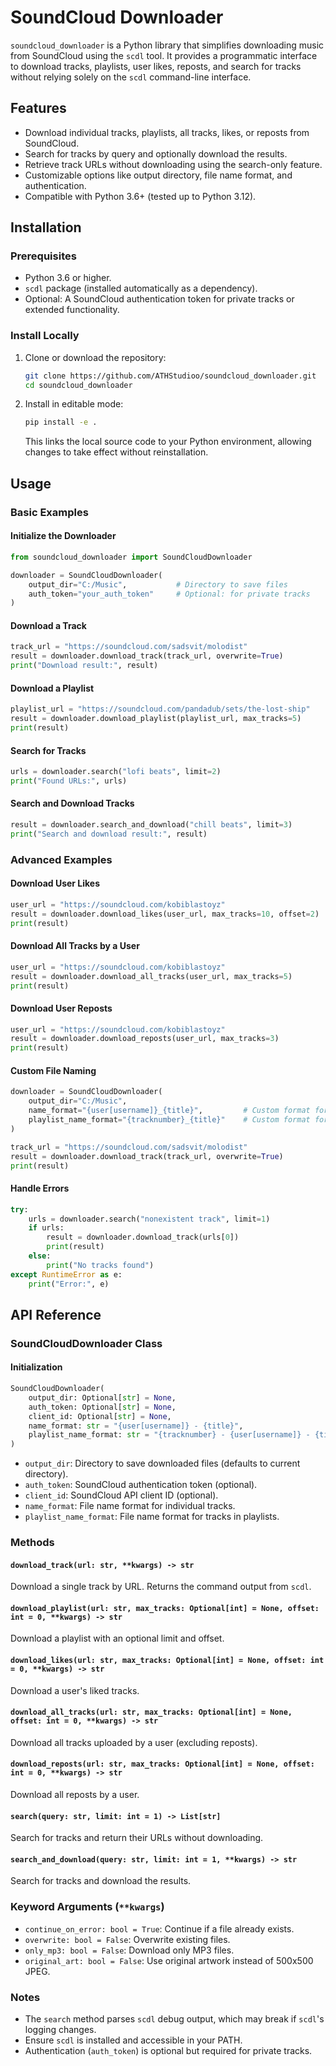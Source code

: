 # SoundCloud Downloader

`soundcloud_downloader` is a Python library that simplifies downloading music from SoundCloud using the `scdl` tool. It provides a programmatic interface to download tracks, playlists, user likes, reposts, and search for tracks without relying solely on the `scdl` command-line interface.

## Features

- Download individual tracks, playlists, all tracks, likes, or reposts from SoundCloud.
- Search for tracks by query and optionally download the results.
- Retrieve track URLs without downloading using the search-only feature.
- Customizable options like output directory, file name format, and authentication.
- Compatible with Python 3.6+ (tested up to Python 3.12).

## Installation

### Prerequisites

- Python 3.6 or higher.
- `scdl` package (installed automatically as a dependency).
- Optional: A SoundCloud authentication token for private tracks or extended functionality.

### Install Locally

1. Clone or download the repository:
   ```bash
   git clone https://github.com/ATHStudioo/soundcloud_downloader.git
   cd soundcloud_downloader
   ```
2. Install in editable mode:
   ```bash
   pip install -e .
   ```
   This links the local source code to your Python environment, allowing changes to take effect without reinstallation.

## Usage

### Basic Examples

#### Initialize the Downloader
```python
from soundcloud_downloader import SoundCloudDownloader

downloader = SoundCloudDownloader(
    output_dir="C:/Music",           # Directory to save files
    auth_token="your_auth_token"     # Optional: for private tracks
)
```

#### Download a Track
```python
track_url = "https://soundcloud.com/sadsvit/molodist"
result = downloader.download_track(track_url, overwrite=True)
print("Download result:", result)
```

#### Download a Playlist
```python
playlist_url = "https://soundcloud.com/pandadub/sets/the-lost-ship"
result = downloader.download_playlist(playlist_url, max_tracks=5)
print(result)
```

#### Search for Tracks
```python
urls = downloader.search("lofi beats", limit=2)
print("Found URLs:", urls)
```

#### Search and Download Tracks
```python
result = downloader.search_and_download("chill beats", limit=3)
print("Search and download result:", result)
```

### Advanced Examples

#### Download User Likes
```python
user_url = "https://soundcloud.com/kobiblastoyz"
result = downloader.download_likes(user_url, max_tracks=10, offset=2)
print(result)
```

#### Download All Tracks by a User
```python
user_url = "https://soundcloud.com/kobiblastoyz"
result = downloader.download_all_tracks(user_url, max_tracks=5)
print(result)
```

#### Download User Reposts
```python
user_url = "https://soundcloud.com/kobiblastoyz"
result = downloader.download_reposts(user_url, max_tracks=3)
print(result)
```

#### Custom File Naming
```python
downloader = SoundCloudDownloader(
    output_dir="C:/Music",
    name_format="{user[username]}_{title}",         # Custom format for tracks
    playlist_name_format="{tracknumber}_{title}"    # Custom format for playlists
)

track_url = "https://soundcloud.com/sadsvit/molodist"
result = downloader.download_track(track_url, overwrite=True)
print(result)
```

#### Handle Errors
```python
try:
    urls = downloader.search("nonexistent track", limit=1)
    if urls:
        result = downloader.download_track(urls[0])
        print(result)
    else:
        print("No tracks found")
except RuntimeError as e:
    print("Error:", e)
```

## API Reference

### SoundCloudDownloader Class

#### Initialization
```python
SoundCloudDownloader(
    output_dir: Optional[str] = None, 
    auth_token: Optional[str] = None, 
    client_id: Optional[str] = None, 
    name_format: str = "{user[username]} - {title}", 
    playlist_name_format: str = "{tracknumber} - {user[username]} - {title}"
)
```
- `output_dir`: Directory to save downloaded files (defaults to current directory).
- `auth_token`: SoundCloud authentication token (optional).
- `client_id`: SoundCloud API client ID (optional).
- `name_format`: File name format for individual tracks.
- `playlist_name_format`: File name format for tracks in playlists.

### Methods

#### `download_track(url: str, **kwargs) -> str`
Download a single track by URL.
Returns the command output from `scdl`.

#### `download_playlist(url: str, max_tracks: Optional[int] = None, offset: int = 0, **kwargs) -> str`
Download a playlist with an optional limit and offset.

#### `download_likes(url: str, max_tracks: Optional[int] = None, offset: int = 0, **kwargs) -> str`
Download a user's liked tracks.

#### `download_all_tracks(url: str, max_tracks: Optional[int] = None, offset: int = 0, **kwargs) -> str`
Download all tracks uploaded by a user (excluding reposts).

#### `download_reposts(url: str, max_tracks: Optional[int] = None, offset: int = 0, **kwargs) -> str`
Download all reposts by a user.

#### `search(query: str, limit: int = 1) -> List[str]`
Search for tracks and return their URLs without downloading.

#### `search_and_download(query: str, limit: int = 1, **kwargs) -> str`
Search for tracks and download the results.

### Keyword Arguments (`**kwargs`)

- `continue_on_error: bool = True`: Continue if a file already exists.
- `overwrite: bool = False`: Overwrite existing files.
- `only_mp3: bool = False`: Download only MP3 files.
- `original_art: bool = False`: Use original artwork instead of 500x500 JPEG.

### Notes

- The `search` method parses `scdl` debug output, which may break if `scdl`'s logging changes.
- Ensure `scdl` is installed and accessible in your PATH.
- Authentication (`auth_token`) is optional but required for private tracks.

